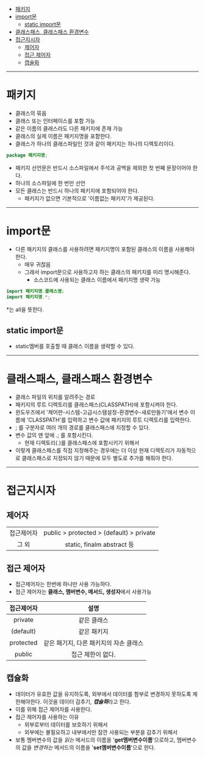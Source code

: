 - [패키지](#패키지)
- [import문](#import문)
  - [static import문](#static-import문)
- [클래스패스, 클래스패스 환경변수](#클래스패스-클래스패스-환경변수)
- [접근지시자](#접근지시자)
  - [제어자](#제어자)
  - [접근 제어자](#접근-제어자)
  - [캡슐화](#캡슐화)

---

# 패키지
- 클래스의 묶음
- 클래스 또는 인터페이스를 포함 가능
- 같은 이름의 클래스라도 다른 패키지에 존재 가능
- 클래스의 실제 이름은 패키지명을 포함한다.
- 클래스가 하나의 클래스파일인 것과 같이 패키지는 하나의 디렉토리이다.
```java
package 패키지명;
```
- 패키지 선언문은 반드시 소스파일에서 주석과 공백을 제외한 첫 번째 문장이어야 한다.
- 하나의 소스파일에 한 번만 선언
- 모든 클래스는 반드시 하나의 패키지에 포함되어야 한다.
  - 패키지가 없으면 기본적으로 '이름없는 패키지'가 제공된다.

---

# import문
- 다른 패키지의 클래스를 사용하려면 패키지명이 포함된 클래스의 이름을 사용해야 한다.
  - 매우 귀찮음
  - 그래서 import문으로 사용하고자 하는 클래스의 패키지를 미리 명시해준다.
    - 소스코드에 사용되는 클래스 이름에서 패키지명 생략 가능
```java
import 패키지명.클래스명;
import 패키지명.*;
```
*는 all을 뜻한다.

## static import문
- static멤버를 호출할 때 클래스 이름을 생략할 수 있다.


---

# 클래스패스, 클래스패스 환경변수
- 클래스 파일의 위치를 알려주는 경로
- 패키지의 루트 디렉토리를 클래스패스(CLASSPATH)에 포함시켜야 한다.
- 윈도우즈에서 '제어판-시스템-고급시스템설정-환경변수-새로만들기'에서 변수 이름에 'CLASSPATH'를 입력하고 변수 값에 패키지의 루트 디렉토리를 입력한다.
- ; 를 구분자로 여러 개의 경로를 클래스패스에 지정할 수 있다.
- 변수 값의 맨 앞에 .; 를 포함시킨다.
  - 현재 디렉토리(.)를 클래스패스에 포함시키기 위해서
- 이렇게 클래스패스를 직접 지정해주는 경우에는 더 이상 현재 디렉토리가 자동적으로 클래스패스로 지정되지 않기 때문에 모두 별도로 추가를 해줘야 한다.

---

# 접근지시자

## 제어자
|            |                                          |
| :--------: | :--------------------------------------: |
| 접근제어자 | public > protected > (default) > private |
|   그 외    |        static, finalm abstract 등        |

## 접근 제어자

- 접근제어자는 한번에 하나만 사용 가능하다.
- 접근 제어자는 **클래스, 멤버변수, 메서드, 생성자**에서 사용가능


| 접근제어자 |                  설명                  |
| :--------: | :------------------------------------: |
|  private   |              같은 클래스               |
| (default)  |              같은 패키지               |
| protected  | 같은 패기지, 다른 패키지의 자손 클래스 |
|   public   |           접근 제한이 없다.            |

## 캡슐화

- 데이터가 유효한 값을 유지하도록, 외부에서 데이터를 함부로 변경하지 못하도록 제한해야한다.
이것을 데이터 감추기, ***캡슐화***라고 한다.
- 이를 위해 접근 제어자를 사용한다.
- 접근 제어자를 사용하는 이유
  - 외부로부터 데이터를 보호하기 위해서
  - 외부에는 불필요하고 내부에서만 잠깐 사용되는 부분을 감추기 위해서
- 보통 멤버변수의 값을 *읽는* 메서드의 이름을 '**get멤버변수이름**'으로하고, 멤버변수의 값을 *변경하는* 메서드의 이름을 '**set멤버변수이름**'으로 한다.